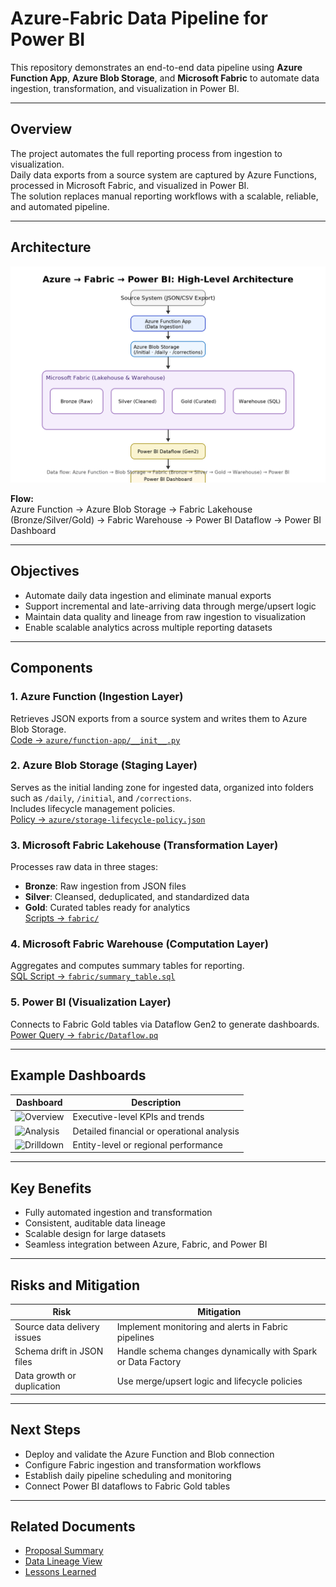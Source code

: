 # Azure-Fabric Data Pipeline for Power BI

This repository demonstrates an end-to-end data pipeline using **Azure Function App**, **Azure Blob Storage**, and **Microsoft Fabric** to automate data ingestion, transformation, and visualization in Power BI.

---

## Overview

The project automates the full reporting process from ingestion to visualization.  
Daily data exports from a source system are captured by Azure Functions, processed in Microsoft Fabric, and visualized in Power BI.  
The solution replaces manual reporting workflows with a scalable, reliable, and automated pipeline.

---

## Architecture

![Architecture Diagram](docs/architecture-diagram_v2.png)

**Flow:**  
Azure Function → Azure Blob Storage → Fabric Lakehouse (Bronze/Silver/Gold) → Fabric Warehouse → Power BI Dataflow → Power BI Dashboard

---

## Objectives

- Automate daily data ingestion and eliminate manual exports  
- Support incremental and late-arriving data through merge/upsert logic  
- Maintain data quality and lineage from raw ingestion to visualization  
- Enable scalable analytics across multiple reporting datasets  

---

## Components

### 1. Azure Function (Ingestion Layer)
Retrieves JSON exports from a source system and writes them to Azure Blob Storage.  
[Code → `azure/function-app/__init__.py`](azure/function-app/__init__.py)

### 2. Azure Blob Storage (Staging Layer)
Serves as the initial landing zone for ingested data, organized into folders such as `/daily`, `/initial`, and `/corrections`.  
Includes lifecycle management policies.  
[Policy → `azure/storage-lifecycle-policy.json`](azure/storage-lifecycle-policy.json)

### 3. Microsoft Fabric Lakehouse (Transformation Layer)
Processes raw data in three stages:
- **Bronze**: Raw ingestion from JSON files  
- **Silver**: Cleansed, deduplicated, and standardized data  
- **Gold**: Curated tables ready for analytics  
[Scripts → `fabric/`](fabric/)

### 4. Microsoft Fabric Warehouse (Computation Layer)
Aggregates and computes summary tables for reporting.  
[SQL Script → `fabric/summary_table.sql`](fabric/summary_table.sql)

### 5. Power BI (Visualization Layer)
Connects to Fabric Gold tables via Dataflow Gen2 to generate dashboards.  
[Power Query → `fabric/Dataflow.pq`](fabric/Dataflow.pq)

---

## Example Dashboards

| Dashboard | Description |
|------------|--------------|
| ![Overview](powerbi/dashboards/executive_overview.png) | Executive-level KPIs and trends |
| ![Analysis](powerbi/dashboards/fee_analysis.png) | Detailed financial or operational analysis |
| ![Drilldown](powerbi/dashboards/merchant_drilldown.png) | Entity-level or regional performance |

---

## Key Benefits

- Fully automated ingestion and transformation  
- Consistent, auditable data lineage  
- Scalable design for large datasets  
- Seamless integration between Azure, Fabric, and Power BI  

---

## Risks and Mitigation

| Risk | Mitigation |
|------|-------------|
| Source data delivery issues | Implement monitoring and alerts in Fabric pipelines |
| Schema drift in JSON files | Handle schema changes dynamically with Spark or Data Factory |
| Data growth or duplication | Use merge/upsert logic and lifecycle policies |

---

## Next Steps

- Deploy and validate the Azure Function and Blob connection  
- Configure Fabric ingestion and transformation workflows  
- Establish daily pipeline scheduling and monitoring  
- Connect Power BI dataflows to Fabric Gold tables  

---

## Related Documents

- [Proposal Summary](docs/proposal-summary.md)  
- [Data Lineage View](docs/lineage-view.png)  
- [Lessons Learned](docs/lessons-learned.md)
